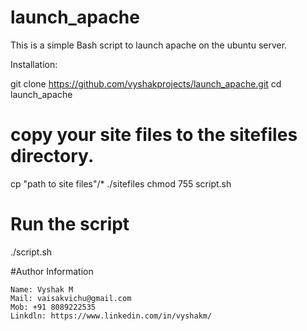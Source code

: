 # launch_apache

This is a simple Bash script to launch apache on the ubuntu server.

Installation:

git clone https://github.com/vyshakprojects/launch_apache.git
cd launch_apache

# copy your site files to the sitefiles directory.
cp "path to site files"/* ./sitefiles
chmod 755 script.sh

# Run the script
./script.sh


#Author Information

    Name: Vyshak M
    Mail: vaisakvichu@gmail.com
    Mob: +91 8089222535
    Linkdln: https://www.linkedin.com/in/vyshakm/
